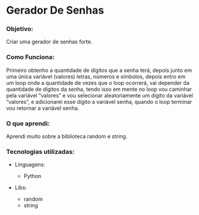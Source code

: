 <h1>Gerador De Senhas</h1>
<h3>Objetivo:</h3>
    <p>
     Criar uma gerador de senhas forte.
    </p>

<h3>Como Funciona:</h3>
    <p>
        Primeiro obtenho a quantidade de dígitos que a senha terá,
        depois junto em uma única variável (valores) letras, números e símbolos,
        depois entro em um loop onde a quantidade de vezes que o loop ocorrerá,
        vai depender da quantidade de dígitos da senha, tendo isso em mente
        no loop vou caminhar pela variável “valores” e vou selecionar
        aleatoriamente um dígito da variável “valores”, e adicionarei esse
        dígito a variável senha, quando o loop terminar vou retornar a variável
        senha.
    </p>

<h3> O que aprendi:</h3>
    <p>
        Aprendi muito sobre a biblioteca random e string.
    </p>

<h3>Tecnologias utilizadas:</h3>

  - Linguagens:
    - Python
  
  - Libs:
    - random 
    - string
